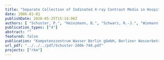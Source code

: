 ```yaml
---
title: "Separate Collection of Iodinated X-ray Contrast Media in Hospitals: Phase 2 Implementation"
date: 2006-01-01
publishDate: 2020-05-25T15:14:06Z
authors: [ "Schuster, P.", "Heinzmann, B.", "Schwarz, R.-J.", "Wiemann, M.", "Schulz, C." ]
publication_types: ["4"]
abstract: ""
featured: false
publication: "Kompetenzzentrum Wasser Berlin gGmbH, Berliner Wasserbetriebe"
url_pdf: "../../../pdf/Schuster-2006-748.pdf"
projects: ["rkm"]
---
```


